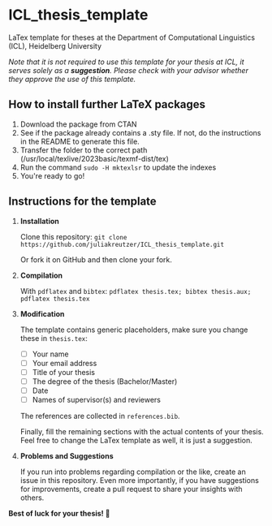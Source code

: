# ICL_thesis_template
LaTex template for theses at the Department of Computational Linguistics (ICL), Heidelberg University

*Note that it is not required to use this template for your thesis at ICL, it serves solely as a **suggestion**. Please check with your advisor whether they approve the use of this template.*

## How to install further LaTeX packages
1. Download the package from CTAN
2. See if the package already contains a .sty file. If not, do the instructions in the README to generate this file.
3. Transfer the folder to the correct path (/usr/local/texlive/2023basic/texmf-dist/tex)
4. Run the command `sudo -H mktexlsr` to update the indexes
5. You're ready to go!

## Instructions for the template

1. **Installation**
    
    Clone this repository:
    `git clone https://github.com/juliakreutzer/ICL_thesis_template.git`

    Or fork it on GitHub and then clone your fork.

2. **Compilation**

    With `pdflatex` and `bibtex`: `pdflatex thesis.tex; bibtex thesis.aux; pdflatex thesis.tex`

3. **Modification**

    The template contains generic placeholders, make sure you change these in `thesis.tex`:
    - [ ] Your name
    - [ ] Your email address
    - [ ] Title of your thesis
    - [ ] The degree of the thesis (Bachelor/Master)
    - [ ] Date
    - [ ] Names of supervisor(s) and reviewers
    
    The references are collected in `references.bib`.
    
    Finally, fill the remaining sections with the actual contents of your thesis. 
    Feel free to change the LaTex template as well, it is just a suggestion.
    
4. **Problems and Suggestions**

    If you run into problems regarding compilation or the like, create an issue in this repository. 
    Even more importantly, if you have suggestions for improvements, create a pull request to share your insights with others.
    
**Best of luck for your thesis! :muscle:**
